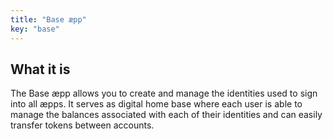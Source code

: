 ```yaml
---
title: "Base æpp"
key: "base"
---
```


## What it is

The Base æpp allows you to create and manage the identities used to sign into all æpps. It serves as digital home base where each user is able to manage the balances associated with each of their identities and can easily transfer tokens between accounts.
